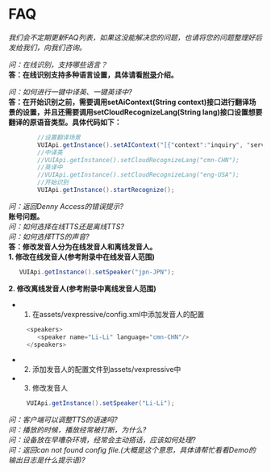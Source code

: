 FAQ
=
*我们会不定期更新FAQ列表，如果这没能解决您的问题，也请将您的问题整理好后发给我们，向我们咨询。*

*问：在线识别，支持哪些语言？*  
**答：在线识别支持多种语言设置，具体请看[附录](https://github.com/271766152/docs/blob/master/VUI-SDK/2.0/doc/Appendix.md)介绍。**
 
*问：如何进行一键中译英、一键英译中?*  
**答：在开始识别之前，需要调用setAiContext(String context)接口进行翻译场景的设置，并且还需要调用setCloudRecognizeLang(String lang)接口设置想要翻译的原语音类型。具体代码如下：**
```Java
        //设置翻译场景
        VUIApi.getInstance().setAIContext("[{"context":"inquiry", "service":"Translator" }]");
        //中译英
        //VUIApi.getInstance().setCloudRecognizeLang("cmn-CHN");
        //英译中
        //VUIApi.getInstance().setCloudRecognizeLang("eng-USA");
        //开始识别
        VUIApi.getInstance().startRecognize();
```
*问：返回Denny Access的错误提示?*  
**账号问题。**  
*问：如何选择在线TTS还是离线TTS?*  
*问：如何选择TTS的声音?*  
**答：修改发音人分为在线发音人和离线发音人。**  
**1. 修改在线发音人(参考附录中在线发音人范围)**  
 ```Java
    VUIApi.getInstance().setSpeaker("jpn-JPN");
```  
**2. 修改离线发音人(参考附录中离线发音人范围)**  
- 1. 在assets/vexpressive/config.xml中添加发音人的配置  
```Java
     <speakers>
        <speaker name="Li-Li" language="cmn-CHN"/>
     </speakers>
``` 
- 2. 添加发音人的配置文件到assets/vexpressive中  
- 3. 修改发音人
```Java
     VUIApi.getInstance().setSpeaker("Li-Li");
```
*问：客户端可以调整TTS的语速吗?*  
*问：播放的时候，播放经常被打断，为什么?*  
*问：设备放在早嘈杂环境，经常会主动搭话，应该如何处理?*  
*问：返回can not found config file.(大概是这个意思，具体请帮忙看看Demo的输出日志是什么提示语)?*  
